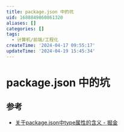 ```yaml
---
title: package.json 中的坑
uid: 1688849860861320
aliases: []
categories: []
tags:
  - 计算机/前端/工程化
createTime: '2024-04-17 09:55:17'
updateTime: '2024-04-19 15:45:34'
---
```


# package.json 中的坑

## 参考

- [关于package.json中type属性的含义 - 掘金](https://juejin.cn/post/7032278473389539365)
